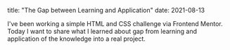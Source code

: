 title: "The Gap between Learning and Application"
date: 2021-08-13

I've been working a simple HTML and CSS challenge via Frontend Mentor.  Today I want to share what I learned about gap from learning and application of the knowledge into a real project.

